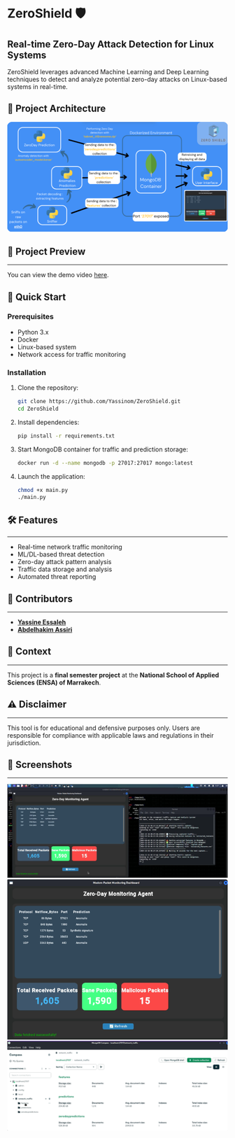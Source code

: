 # ZeroShield 🛡️  

## Real-time Zero-Day Attack Detection for Linux Systems  

ZeroShield leverages advanced Machine Learning and Deep Learning techniques to detect and analyze potential zero-day attacks on Linux-based systems in real-time.

## 🔧 Project Architecture 

![Screenshot 1](./screenshots/pic1.png)

## 🎥 Project Preview
-------------

You can view the demo video [here](./screenshots/preview.mp4).

## 🚀 Quick Start  

### Prerequisites  

- Python 3.x  
- Docker  
- Linux-based system  
- Network access for traffic monitoring  

### Installation  

1. Clone the repository:  

   ```bash
   git clone https://github.com/Yassinom/ZeroShield.git
   cd ZeroShield
   ```
   
2. Install dependencies:

   ```bash
   pip install -r requirements.txt
   ```
   
3. Start MongoDB container for traffic and prediction storage:

   ```bash
   docker run -d --name mongodb -p 27017:27017 mongo:latest
   ```   

4. Launch the application:

   ```bash
   chmod +x main.py
   ./main.py
   ```   

## 🛠️ Features
------------

* Real-time network traffic monitoring
* ML/DL-based threat detection
* Zero-day attack pattern analysis
* Traffic data storage and analysis
* Automated threat reporting

## 🤝 Contributors
----------

* **[Yassine Essaleh](https://github.com/Yassinom)** 
* **[Abdelhakim Assiri](https://github.com/Assiriabdelhakim)**

## 📝 Context
----------

This project is a **final semester project** at the **National School of Applied Sciences (ENSA) of Marrakech**.

## ⚠️ Disclaimer
-------------

This tool is for educational and defensive purposes only. Users are responsible for compliance with applicable laws and regulations in their jurisdiction.

## 📸 Screenshots
-------------

![Screenshot 2](./screenshots/pic2.png)
![Screenshot 3](./screenshots/pic3.png)
![Screenshot 4](./screenshots/pic4.png)




